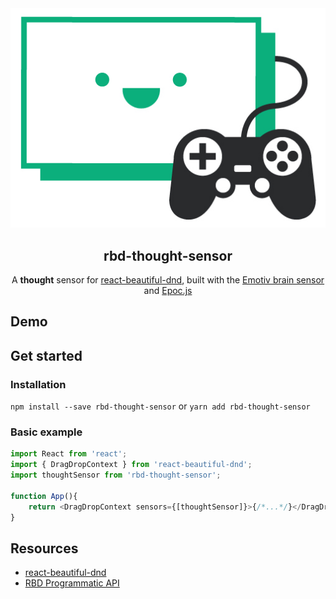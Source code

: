 <div style="display: block; margin: 0 auto; text-align: center"><img src="rbd-logo-with-controller.jpg" alt="rbd thought sensor logo"/></div>

<section style="text-align: center">
    <h1><strong>rbd-thought-sensor</strong></h1>
    <p>A <strong>thought</strong> sensor for <a href="https://github.com/atlassian/react-beautiful-dnd">react-beautiful-dnd</a>, built with the <a href="https://www.emotiv.com/">Emotiv brain sensor </a> and <a href="https://github.com/charliegerard/Epoc.js">Epoc.js</a>
</section>

## Demo







## Get started


### Installation

`npm install --save rbd-thought-sensor` or `yarn add rbd-thought-sensor`

### Basic example

```javascript
import React from 'react';
import { DragDropContext } from 'react-beautiful-dnd';
import thoughtSensor from 'rbd-thought-sensor';

function App(){
    return <DragDropContext sensors={[thoughtSensor]}>{/*...*/}</DragDropContext>;
}
```


## Resources

* [react-beautiful-dnd](https://github.com/atlassian/react-beautiful-dnd)
* [RBD Programmatic API](https://github.com/atlassian/react-beautiful-dnd/blob/virtual/docs/sensors/programmatic.md)
